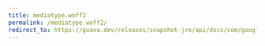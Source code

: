 ```yaml
---
title: mediatype.woff2
permalink: /mediatype.woff2/
redirect_to: https://guava.dev/releases/snapshot-jre/api/docs/com/google/common/net/MediaType.html#WOFF2
---
```

